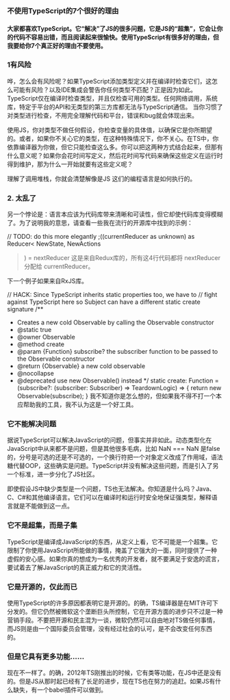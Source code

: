 ### 不使用TypeScript的7个很好的理由

#### 大家都喜欢TypeScript。它“解决”了JS的很多问题，它是JS的“超集”，它会让你的代码不容易出错，而且阅读起来很愉快。使用TypeScript有很多好的理由，但我要给你7个真正好的理由不要使用。

### 1有风险
哗，怎么会有风险呢？如果TypeScript添加类型定义并在编译时检查它们，这怎么可能有风险？以及IDE集成会警告你任何类型不匹配？正是因为如此。TypeScript仅在编译时检查类型，并且仅检查可用的类型。任何网络调用，系统库，特定于平台的API和无类型的第三方库都无法与TypeScript通信。 当你习惯了对类型进行检查，不用完全理解代码和平台，错误和bug就会体现出来。

使用JS，你对类型不做任何假设，你检查变量的具体值，以确保它是你所期望的。或者，如果你不关心它的类型，在这种特殊情况下，你不关心。在TS中，你依靠编译器为你做，但它只能检查这么多。你可以把这两种方式结合起来，但那有什么意义呢？如果你会花时间写定义，然后花时间写代码来确保这些定义在运行时得到维护，那为什么一开始就要有这些定义呢？

理解了调用堆栈，你就会清楚解像是JS 这们的编程语言是如何执行的。

### 2. 太乱了
另一个悖论是：语言本应该为代码库带来清晰和可读性，但它却使代码库变得模糊了。为了说明我的意思，请查看一些我在流行的开源库中找到的示例：

// TODO: do this more elegantly
;((currentReducer as unknown) as Reducer<
  NewState,
  NewActions
>) = nextReducer
这是来自Redux库的，所有这4行代码都将 nextReducer 分配给 currentReducer。

下一个例子如果来自RxJS库。

// HACK: Since TypeScript inherits static properties too, we have to
// fight against TypeScript here so Subject can have a different static create signature
/**
 * Creates a new cold Observable by calling the Observable constructor
 * @static true
 * @owner Observable
 * @method create
 * @param {Function} subscribe? the subscriber function to be passed to the Observable constructor
 * @return {Observable} a new cold observable
 * @nocollapse
 * @deprecated use new Observable() instead
 */
static create: Function = <T>(subscribe?: (subscriber: Subscriber<T>) => TeardownLogic) => {
  return new Observable<T>(subscribe);
}
我不知道你是怎么想的，但如果我不得不打一个本应帮助我的工具，我不认为这是一个好工具。
  
### 它不能解决问题
据说TypeScript可以解决JavaScript的问题，但事实并非如此。动态类型化在JavaScript中从来都不是问题，但是其他很多毛病，比如 NaN === NaN 是false的，分号是可选的还是不可选的，一个换行符把一个对象定义改成了作用域，语法糖代替OOP，这些确实是问题。TypeScript并没有解决这些问题，而是引入了另一个标准，进一步分化了JS社区。

即使假设JS中缺少类型是一个问题，TS也无法解决。你知道是什么吗？Java、C、C#和其他编译语言。它们可以在编译时和运行时安全地保证强类型，解释语言就是不能做到这一点。

### 它不是超集，而是子集
TypeScript是编译成JavaScript的东西，从定义上看，它不可能是一个超集。它限制了你使用JavaScript所能做的事情，掩盖了它强大的一面，同时提供了一种虚假的安心感。如果你真的想成为一名优秀的开发者，就不要满足于安逸的谎言，要试着去了解JavaScript的真正威力和它的灵活性。

### 它是开源的，仅此而已
使用TypeScript的许多原因都表明它是开源的。的确，TS编译器是在MIT许可下分发的。但它仍然被微软这个垄断巨头所控制，它在开源方面的进步只不过是一种营销手段。不要把开源和民主混为一谈，微软仍然可以自由地对TS做任何事情，而JS则是由一个国际委员会管理，没有经过社会的认可，是不会改变任何东西的。

### 但是它具有更多功能……
现在不一样了。的确，2012年TS刚推出的时候，它有类等功能，在JS中还是没有的。但是JS从那时起已经有了长足的进步，现在TS也在努力的追赶。如果JS有什么缺失，有一个babel插件可以做到。
